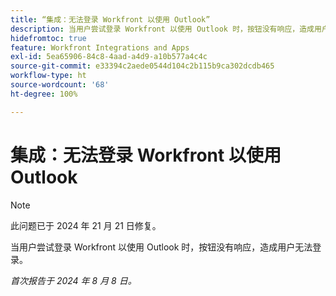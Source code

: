 ```yaml
---
title: “集成：无法登录 Workfront 以使用 Outlook”
description: 当用户尝试登录 Workfront 以使用 Outlook 时，按钮没有响应，造成用户无法登录。
hidefromtoc: true
feature: Workfront Integrations and Apps
exl-id: 5ea65906-84c8-4aad-a4d9-a10b577a4c4c
source-git-commit: e33394c2aede0544d104c2b115b9ca302dcdb465
workflow-type: ht
source-wordcount: '68'
ht-degree: 100%

---
```


# 集成：无法登录 Workfront 以使用 Outlook

>[!NOTE]
>
>此问题已于 2024 年 21 月 21 日修复。

当用户尝试登录 Workfront 以使用 Outlook 时，按钮没有响应，造成用户无法登录。

_首次报告于 2024 年 8 月 8 日。_
